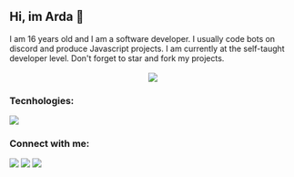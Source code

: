 <h2>Hi, im Arda 👋

</h1>
I am 16 years old and I am a software developer. I usually code bots on discord and produce Javascript projects. I am currently at the self-taught developer level. Don't forget to star and fork my projects.
<br></br>
<div align="center">
   <a href="https://discord.com/users/920366542531743797" target="_blank">
      <img src="https://lanyard.cnrad.dev/api/920366542531743797?bg=111111">
   </a>
</div>
</div>

### Tecnhologies:
<img src="https://skillicons.dev/icons?i=js,ts,html,css,php,nodejs,express,mongodb,firebase&theme=dark" />

### Connect with me:
<div>
   <a href="https://instagram.com/"><img src="https://skillicons.dev/icons?i=instagram&theme=dark" /></a>
   <a href="https://twitter.com/"><img src="https://skillicons.dev/icons?i=twitter&theme=dark" /></a>
   <a href="https://discord.com/users/920366542531743797"><img src="https://skillicons.dev/icons?i=discord&theme=dark" /></a>
   <a href="https://youtube.com/"<img src"https://skillicons.dev/icons?i=youtube&theme=dark" /> </a>
   <a href="https://spotify.com/"<img src"https://skillicons.dev/icons?i=spotify&theme=dark" /> </a>
</div>

